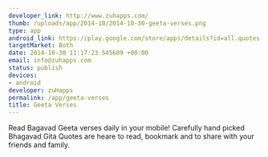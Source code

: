 ```yaml
--- 
developer_link: http://www.zuhapps.com/
thumb: /uploads/app/2014-10/2014-10-30-geeta-verses.png
type: app
android_link: https://play.google.com/store/apps/details?id=all.quotes.geetaverses
targetMarket: Both
date: 2014-10-30 11:17:23.545609 +00:00
email: info@zuhapps.com
status: publish
devices: 
- android
developer: zuHapps
permalink: /app/geeta-verses
title: Geeta Verses
---
```


Read Bagavad Geeta verses daily in your mobile! Carefully hand picked Bhagavad Gita Quotes are heare to read, bookmark and to share with your friends and family. 
